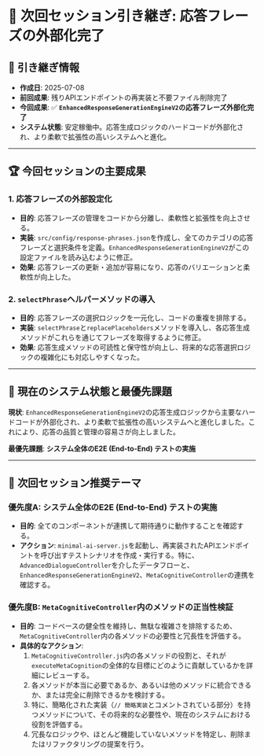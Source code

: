 # 🤝 次回セッション引き継ぎ: 応答フレーズの外部化完了

## 📅 **引き継ぎ情報**
- **作成日**: 2025-07-08
- **前回成果**: 残りAPIエンドポイントの再実装と不要ファイル削除完了
- **今回成果**: ✅ **`EnhancedResponseGenerationEngineV2`の応答フレーズ外部化完了**
- **システム状態**: 安定稼働中。応答生成ロジックのハードコードが外部化され、より柔軟で拡張性の高いシステムへと進化。

---

## 🏆 **今回セッションの主要成果**

### **1. 応答フレーズの外部設定化**
- **目的**: 応答フレーズの管理をコードから分離し、柔軟性と拡張性を向上させる。
- **実装**: `src/config/response-phrases.json`を作成し、全てのカテゴリの応答フレーズと選択条件を定義。`EnhancedResponseGenerationEngineV2`がこの設定ファイルを読み込むように修正。
- **効果**: 応答フレーズの更新・追加が容易になり、応答のバリエーションと柔軟性が向上した。

### **2. `selectPhrase`ヘルパーメソッドの導入**
- **目的**: 応答フレーズの選択ロジックを一元化し、コードの重複を排除する。
- **実装**: `selectPhrase`と`replacePlaceholders`メソッドを導入し、各応答生成メソッドがこれらを通じてフレーズを取得するように修正。
- **効果**: 応答生成メソッドの可読性と保守性が向上し、将来的な応答選択ロジックの複雑化にも対応しやすくなった。

---

## 🎯 **現在のシステム状態と最優先課題**

**現状**: `EnhancedResponseGenerationEngineV2`の応答生成ロジックから主要なハードコードが外部化され、より柔軟で拡張性の高いシステムへと進化しました。これにより、応答の品質と管理の容易さが向上しました。

**最優先課題**: **システム全体のE2E (End-to-End) テストの実施**

---

## 🚀 **次回セッション推奨テーマ**

### **優先度A: システム全体のE2E (End-to-End) テストの実施**
- **目的**: 全てのコンポーネントが連携して期待通りに動作することを確認する。
- **アクション**: `minimal-ai-server.js`を起動し、再実装されたAPIエンドポイントを呼び出すテストシナリオを作成・実行する。特に、`AdvancedDialogueController`を介したデータフローと、`EnhancedResponseGenerationEngineV2`、`MetaCognitiveController`の連携を確認する。

### **優先度B: `MetaCognitiveController`内のメソッドの正当性検証**
- **目的**: コードベースの健全性を維持し、無駄な複雑さを排除するため、`MetaCognitiveController`内の各メソッドの必要性と冗長性を評価する。
- **具体的なアクション**:
    1.  `MetaCognitiveController.js`内の各メソッドの役割と、それが`executeMetaCognition`の全体的な目標にどのように貢献しているかを詳細にレビューする。
    2.  各メソッドが本当に必要であるか、あるいは他のメソッドに統合できるか、または完全に削除できるかを検討する。
    3.  特に、簡略化された実装（`// 簡略実装`とコメントされている部分）を持つメソッドについて、その将来的な必要性や、現在のシステムにおける役割を評価する。
    4.  冗長なロジックや、ほとんど機能していないメソッドを特定し、削除またはリファクタリングの提案を行う。